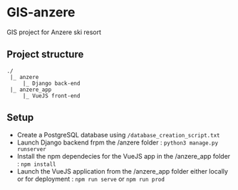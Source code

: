 # GIS-anzere
GIS project for Anzere ski resort

## Project structure
```
./
 |_ anzere
     |_ Django back-end
 |_ anzere_app
     |_ VueJS front-end
```

## Setup
* Create a PostgreSQL database using ```/database_creation_script.txt```
* Launch Django backend frpm the /anzere folder : ```python3 manage.py runserver```
* Install the npm dependecies for the VueJS app in the /anzere_app folder : ```npm install```
* Launch the VueJS application from the /anzere_app folder either locally or for deployment : ```npm run serve``` or ```npm run prod```

 
